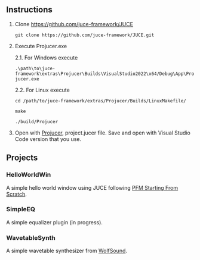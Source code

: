 ## Instructions

1. Clone https://github.com/juce-framework/JUCE
   
   `git clone https://github.com/juce-framework/JUCE.git`

3. Execute Projucer.exe

    2.1. For Windows execute
   
   `.\path\to\juce-framework\extras\Projucer\Builds\VisualStudio2022\x64/Debug\App\Projucer.exe`
   
    2.2. For Linux execute
   
   `cd /path/to/juce-framework/extras/Projucer/Builds/LinuxMakefile/`
   
   `make`
   
   `./build/Projucer`
   
5. Open with [Projucer](https://docs.juce.com/master/tutorial_new_projucer_project.html), project.jucer file. Save and open with Visual Studio Code version that you use.
    
## Projects

### HelloWorldWin
A simple hello world window using JUCE following [PFM Starting From Scratch](https://www.youtube.com/watch?v=JHTcLVOcnQ4&t=0s).

### SimpleEQ
A simple equalizer plugin (in progress).

### WavetableSynth
A simple wavetable synthesizer from [WolfSound](https://thewolfsound.com/sound-synthesis/wavetable-synth-plugin-in-juce/).

